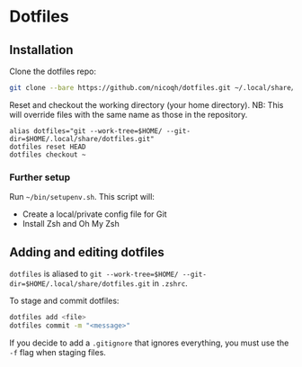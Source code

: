 # Dotfiles

## Installation

Clone the dotfiles repo:

``` bash
git clone --bare https://github.com/nicoqh/dotfiles.git ~/.local/share/dotfiles.git
```

Reset and checkout the working directory (your home directory).
NB: This will override files with the same name as those in the repository.

```
alias dotfiles="git --work-tree=$HOME/ --git-dir=$HOME/.local/share/dotfiles.git"
dotfiles reset HEAD
dotfiles checkout ~
```

### Further setup

Run `~/bin/setupenv.sh`. This script will:

* Create a local/private config file for Git
* Install Zsh and Oh My Zsh

## Adding and editing dotfiles

`dotfiles` is aliased to `git --work-tree=$HOME/ --git-dir=$HOME/.local/share/dotfiles.git` in `.zshrc`.

To stage and commit dotfiles:
``` bash
dotfiles add <file>
dotfiles commit -m "<message>"
```

If you decide to add a `.gitignore` that ignores everything, you must use the `-f` flag when staging files.
